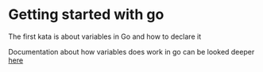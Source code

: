 # Getting started with go

The first kata is about variables in Go and how to declare it 


Documentation about how variables does work in go can be looked deeper [here](https://gobyexample.com/variables)
